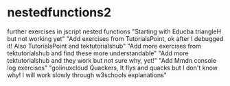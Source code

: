 # nestedfunctions2
further exercises in jscript nested functions
"Starting with Educba triangleH but not working yet"
"Add exercises from TutorialsPoint, ok after I debugged it! Also TutorialsPoint and tektutorialshub"
"Add more exercises from tektutorialshub and find these more understandable" 
"Add more tektutorialshub and they work but not sure why, yet!"
"Add Mmdn console log exercises"
"golinuxcloud Quackers, It flys and quacks but I don't know why!
I will work slowly through w3schools explanations"
